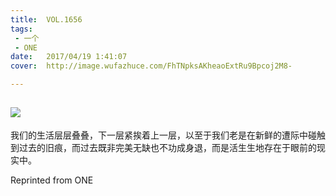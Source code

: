 ```yaml
---
title:	VOL.1656
tags:
 - 一个
 - ONE
date:	2017/04/19 1:41:07
cover:	http://image.wufazhuce.com/FhTNpksAKheaoExtRu9Bpcoj2M8-

---
```

![](http://image.wufazhuce.com/FhTNpksAKheaoExtRu9Bpcoj2M8-)
---

我们的生活层层叠叠，下一层紧挨着上一层，以至于我们老是在新鲜的遭际中碰触到过去的旧痕，而过去既非完美无缺也不功成身退，而是活生生地存在于眼前的现实中。
 
Reprinted from ONE
